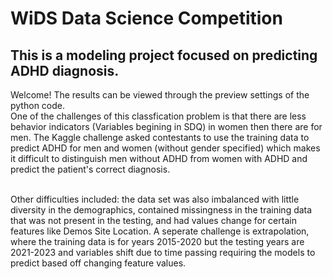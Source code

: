 # WiDS Data Science Competition
## This is a modeling project focused on predicting ADHD diagnosis. <br>

Welcome! The results can be viewed through the preview settings of the python code. <br>
One of the challenges of this classfication problem is that there are less behavior indicators (Variables begining in SDQ) in women then there are for men. The Kaggle challenge asked contestants to use the training data to predict ADHD for men and women (without gender specified) which makes it difficult to distinguish men without ADHD from women with ADHD and predict the patient's correct diagnosis. 

<br> Other difficulties included: the data set was also imbalanced with little diversity in the demographics, contained missingness in the training data that was not present in the testing, and had values change for certain features like Demos Site Location. A seperate challenge is extrapolation, where the training data is for years 2015-2020 but the testing years are 2021-2023 and variables shift due to time passing requiring the models to predict based off changing feature values. 
